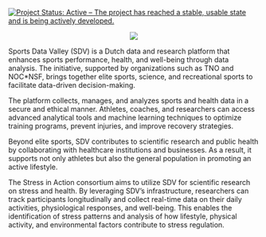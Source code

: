 [![Project Status: Active – The project has reached a stable, usable state and is being actively developed.](https://www.repostatus.org/badges/latest/active.svg)](https://www.repostatus.org/#active)

<p align="center">
  <img src="https://info.sportdatavalley.nl/wp-content/uploads/SDV_logo-1.png" >
</p>

Sports Data Valley (SDV) is a Dutch data and research platform that enhances sports performance, health, and well-being through data analysis. The initiative, supported by organizations such as TNO and NOC*NSF, brings together elite sports, science, and recreational sports to facilitate data-driven decision-making.

The platform collects, manages, and analyzes sports and health data in a secure and ethical manner. Athletes, coaches, and researchers can access advanced analytical tools and machine learning techniques to optimize training programs, prevent injuries, and improve recovery strategies.

Beyond elite sports, SDV contributes to scientific research and public health by collaborating with healthcare institutions and businesses. As a result, it supports not only athletes but also the general population in promoting an active lifestyle.

The Stress in Action consortium aims to utilize SDV for scientific research on stress and health. By leveraging SDV’s infrastructure, researchers can track participants longitudinally and collect real-time data on their daily activities, physiological responses, and well-being. This enables the identification of stress patterns and analysis of how lifestyle, physical activity, and environmental factors contribute to stress regulation. 
